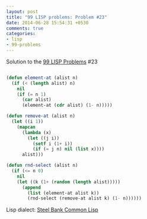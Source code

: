 ```yaml
---
layout: post
title: "99 LISP problems: Problem #23"
date: 2014-06-28 15:54:31 +0530
comments: true
categories: 
- lisp
- 99-problems
---
```


Solution to the [99 LISP Problems][99prob] #23


```cl

(defun element-at (alist n)
  (if (< (length alist) n)
    nil
    (if (= n 1)
      (car alist)
      (element-at (cdr alist) (1- n)))))

(defun remove-at (alist n)
  (let ((i 1))
    (mapcan
      (lambda (x)
        (let ((j i))
          (setf i (1+ i))
          (if (= j n) nil (list x))))
      alist)))

(defun rnd-select (alist n)
  (if (<= n 0)
    nil
    (let ((k (1+ (random (length alist)))))
      (append
        (list (element-at alist k))
        (rnd-select (remove-at alist k) (1- n))))))

```


Lisp dialect: [Steel Bank Common Lisp][sbcl]

<!--links-->
[99prob]: http://www.ic.unicamp.br/~meidanis/courses/mc336/2006s2/funcional/L-99_Ninety-Nine_Lisp_Problems.html
[sbcl]: http://www.sbcl.org/

